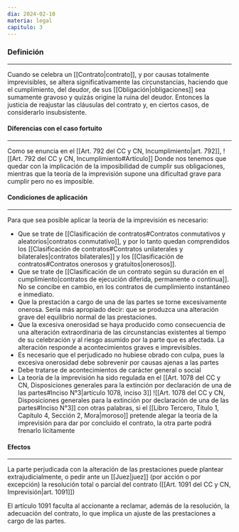 ```yaml
---
dia: 2024-02-10
materia: legal
capitulo: 3
---
```

### Definición
---
Cuando se celebra un [[Contrato|contrato]], y por causas totalmente imprevisibles, se altera significativamente las circunstancias, haciendo que el cumplimiento, del deudor, de sus [[Obligación|obligaciones]] sea sumamente gravoso y quizás origine la ruina del deudor. Entonces la justicia de reajustar las cláusulas del contrato y, en ciertos casos, de considerarlo insubsistente. 

#### Diferencias con el caso fortuito
---
Como se enuncia en el [[Art. 792 del CC y CN, Incumplimiento|art. 792]], ![[Art. 792 del CC y CN, Incumplimiento#Artículo]]
Donde nos tenemos que quedar con la implicación de la imposibilidad de cumplir sus obligaciones, mientras que la teoría de la imprevisión supone una dificultad grave para cumplir pero no es imposible.

#### Condiciones de aplicación
---
Para que sea posible aplicar la teoría de la imprevisión es necesario:
* Que se trate de [[Clasificación de contratos#Contratos conmutativos y aleatorios|contratos conmutativo]], y por lo tanto quedan comprendidos los [[Clasificación de contratos#Contratos unilaterales y bilaterales|contratos bilaterales]] y los [[Clasificación de contratos#Contratos onerosos y gratuitos|onerosos]].
* Que se trate de [[Clasificación de un contrato según su duración en el cumplimiento|contratos de ejecución diferida, permanente o continua]]. No se concibe en cambio, en los contratos de cumplimiento instantáneo e inmediato.
* Que la prestación a cargo de una de las partes se torne excesivamente onerosa. Sería más apropiado decir: que se produzca una alteración grave del equilibrio normal de las prestaciones.
* Que la excesiva onerosidad se haya producido como consecuencia de una alteración extraordinaria de las circunstancias existentes al tiempo de su celebración y al riesgo asumido por la parte que es afectada. La alteración responde a acontecimientos graves e imprevisibles.
* Es necesario que el perjudicado no hubiese obrado con culpa, pues la excesiva onerosidad debe sobrevenir por causas ajenas a las partes
* Debe tratarse de acontecimientos de carácter general o social
* La teoría de la imprevisión ha sido regulada en el [[Art. 1078 del CC y CN, Disposiciones generales para la extinción por declaración de una de las partes#Inciso N°3|artículo 1078, inciso 3]] ![[Art. 1078 del CC y CN, Disposiciones generales para la extinción por declaración de una de las partes#Inciso N°3]] con otras palabras, si el [[Libro Tercero, Título 1, Capítulo 4, Sección 2, Mora|moroso]] pretende alegar la teoría de la imprevisión para dar por concluido el contrato, la otra parte podrá frenarlo lícitamente

#### Efectos
---
La parte perjudicada con la alteración de las prestaciones puede plantear extrajudicialmente, o pedir ante un [[Juez|juez]] (por acción o por excepción) la resolución total o parcial del contrato ([[Art. 1091 del CC y CN, Imprevisión|art. 1091]])

El artículo 1091 faculta al accionante a reclamar, además de la resolución, la adecuación del contrato, lo que implica un ajuste de las prestaciones a cargo de las partes.